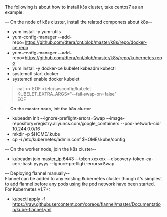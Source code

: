 The following is about how to install k8s cluster, take centos7 as an example:

-- On the node of k8s cluster, install the related componets about k8s--
* yum install -y yum-utils
* yum-config-manager --add-repo=https://github.com/dtera/cnt/blob/master/k8s/repo/docker-ce.repo
* yum-config-manager --add-repo=https://github.com/dtera/cnt/blob/master/k8s/repo/kubernetes.repo
* yum install -y docker-ce kubelet kubeadm kubectl
* systemctl start docker
* systemctl enable docker kubelet

> cat << EOF >/etc/sysconfig/kubelet  
KUBELET_EXTRA_ARGS="--fail-swap-on=false"  
EOF

-- On the master node, init the k8s cluster--
* kubeadm init --ignore-preflight-errors=Swap --image-repository=registry.aliyuncs.com/google_containers --pod-network-cidr 10.244.0.0/16
* mkdir -p $HOME/.kube
* cp -i /etc/kubernetes/admin.conf $HOME/.kube/config

-- On the worker node, join the k8s cluster--
* kubeadm join master_ip:6443 --token xxxxxx --discovery-token-ca-cert-hash yyyyyy --ignore-preflight-errors=Swap

-- Deploying flannel manually--  
Flannel can be added to any existing Kubernetes cluster though it's simplest to add flannel before any pods using the pod network have been started. For Kubernetes v1.7+:
* kubectl apply -f https://raw.githubusercontent.com/coreos/flannel/master/Documentation/kube-flannel.yml
